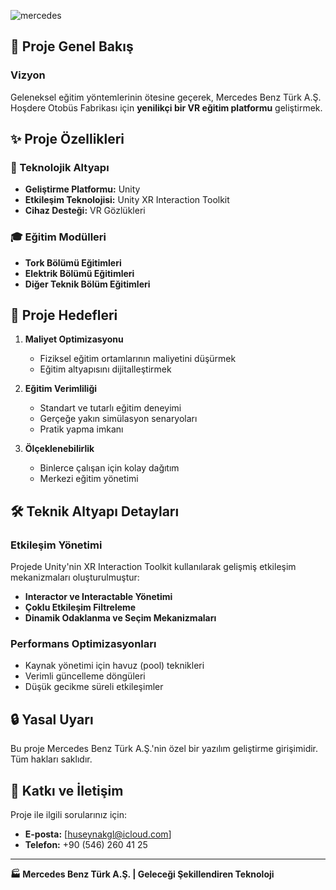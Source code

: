 ![mercedes](https://github.com/user-attachments/assets/ae11f5c8-9630-45e6-8174-40d4fbd97db5)

## 🎯 Proje Genel Bakış

### Vizyon
Geleneksel eğitim yöntemlerinin ötesine geçerek, Mercedes Benz Türk A.Ş. Hoşdere Otobüs Fabrikası için **yenilikçi bir VR eğitim platformu** geliştirmek.

## ✨ Proje Özellikleri

### 🔧 Teknolojik Altyapı
- **Geliştirme Platformu:** Unity
- **Etkileşim Teknolojisi:** Unity XR Interaction Toolkit
- **Cihaz Desteği:** VR Gözlükleri

### 🎓 Eğitim Modülleri
- **Tork Bölümü Eğitimleri**
- **Elektrik Bölümü Eğitimleri**
- **Diğer Teknik Bölüm Eğitimleri**

## 🚀 Proje Hedefleri

1. **Maliyet Optimizasyonu**
   - Fiziksel eğitim ortamlarının maliyetini düşürmek
   - Eğitim altyapısını dijitalleştirmek

2. **Eğitim Verimliliği**
   - Standart ve tutarlı eğitim deneyimi
   - Gerçeğe yakın simülasyon senaryoları
   - Pratik yapma imkanı

3. **Ölçeklenebilirlik**
   - Binlerce çalışan için kolay dağıtım
   - Merkezi eğitim yönetimi

## 🛠 Teknik Altyapı Detayları

### Etkileşim Yönetimi
Projede Unity'nin XR Interaction Toolkit kullanılarak gelişmiş etkileşim mekanizmaları oluşturulmuştur:

- **Interactor ve Interactable Yönetimi**
- **Çoklu Etkileşim Filtreleme**
- **Dinamik Odaklanma ve Seçim Mekanizmaları**

### Performans Optimizasyonları
- Kaynak yönetimi için havuz (pool) teknikleri
- Verimli güncelleme döngüleri
- Düşük gecikme süreli etkileşimler

## 🔒 Yasal Uyarı
Bu proje Mercedes Benz Türk A.Ş.'nin özel bir yazılım geliştirme girişimidir. Tüm hakları saklıdır.

## 👥 Katkı ve İletişim
Proje ile ilgili sorularınız için:
- **E-posta:** [huseynakgl@icloud.com]
- **Telefon:** +90 (546) 260 41 25

---

**🏭 Mercedes Benz Türk A.Ş. | Geleceği Şekillendiren Teknoloji**
